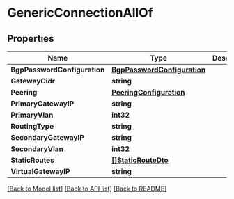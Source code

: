 # GenericConnectionAllOf

## Properties

Name | Type | Description | Notes
------------ | ------------- | ------------- | -------------
**BgpPasswordConfiguration** | [**BgpPasswordConfiguration**](BGPPasswordConfiguration.md) |  | [optional] 
**GatewayCidr** | **string** |  | [optional] 
**Peering** | [**PeeringConfiguration**](PeeringConfiguration.md) |  | [optional] 
**PrimaryGatewayIP** | **string** |  | [optional] 
**PrimaryVlan** | **int32** |  | [optional] 
**RoutingType** | **string** |  | [optional] 
**SecondaryGatewayIP** | **string** |  | [optional] 
**SecondaryVlan** | **int32** |  | [optional] 
**StaticRoutes** | [**[]StaticRouteDto**](StaticRouteDTO.md) |  | [optional] 
**VirtualGatewayIP** | **string** |  | [optional] 

[[Back to Model list]](../README.md#documentation-for-models) [[Back to API list]](../README.md#documentation-for-api-endpoints) [[Back to README]](../README.md)


